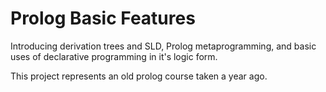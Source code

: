 # Prolog Basic Features

Introducing derivation trees and SLD, Prolog metaprogramming, and basic uses of declarative programming in it's logic form.

This project represents an old prolog course taken a year ago.
